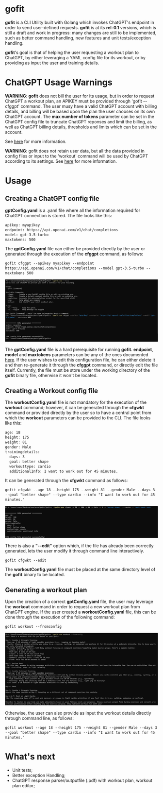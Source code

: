 # gofit

**gofit** is a CLI Utility built with Golang which invokes ChatGPT's endpoint in order to send user-defined requests. **gofit** is at its **rel-0.1** versions, which is still a draft and work in progress: many changes are still to be implemented, such as better command handling, new features and unit tests/exception handling.

**gofit**'s goal is that of helping the user requesting a workout plan to ChatGPT, by either leveraging a YAML config file for its workout, or by providing as input the user and training details.

# ChatGPT Usage Warnings

**WARNING**: **gofit** does not bill the user for its usage, but in order to request ChatGPT a workout plan, an APIKEY must be provided through 'gofit --cfggpt' command. The user musy have a valid ChatGPT account with billing details, and billing will be based upon the plan the user chooses on its own ChatGPT account. The **max number of tokens** parameter can be set in the ChatGPT config file to truncate ChatGPT reponses and limit the billing, as well as ChatGPT billing details, thresholds and limits which can be set in the account.

See [here](https://platform.openai.com/docs/guides/gpt) for more information.

**WARNING**: gofit does not retain user data, but all the data provided in config files or input to the 'workout' command will be used by ChatGPT according to its settings. 
See [here](https://help.openai.com/en/articles/7730893-data-controls-faq) for more information.

# Usage

## Creating a ChatGPT config file

**gptConfig.yaml** is a .yaml file where all the information required for ChatGPT connection is stored. The file looks like this:

```
apikey: myapikey
endpoint: https://api.openai.com/v1/chat/completions
model: gpt-3.5-turbo
maxtokens: 500
```

The **gptConfig.yaml** file can either be provided directly by the user or generated through the execution of the **cfggpt** command, as follows:

```
gofit cfggpt --apikey myapikey --endpoint https://api.openai.com/v1/chat/completions --model gpt-3.5-turbo --maxtokens 500
```
![cfggpt](examples/configgpt.png)

The **gptConfig.yaml** file is a hard prerequisite for running **gofit**. **endpoint**, **model** and **maxtokens** parameters can be any of the ones documented [here](https://platform.openai.com/docs/guides/gpt). If the user wishes to edit this configuration file, he can either delete it and then re-generate it through the **cfggpt** command, or directly edit the file itself. Currently, the file must be store under the working directory of the **gofit** binary file, otherwise it won't be located.

## Creating a Workout config file

The **workoutConfig.yaml** file is not mandatory for the execution of the **workout** command; however, it can be generated through the **cfgwkt** command or provided directly by the user so to have a central point from which the **workout** parameters can be provided to the CLI. The file looks like this:

```
age: 18
height: 175
weight: 81
gender: Male
trainingdetails:
  days: 3
  goal: better shape
  workouttype: cardio
  additionalInfo: I want to work out for 45 minutes.
```

It can be generated through the **cfgwkt** command as follows:

```
gofit cfgwkt --age 18 --height 175 --weight 81 --gender Male --days 3 --goal "better shape" --type cardio --info "I want to work out for 45 minutes."
```

![cfgwkt](examples/configworkout.png)

There is also a **"--edit"** option  which, if the file has already been correctly generated, lets the user modify it through command line interactively.

```
gofit cfgwkt --edit
```

The **workoutConfig.yaml** file must be placed at the same directory level of the **gofit** binary to be located.

## Generating a workout plan

Upon the creation of a correct **gptConfig.yaml** file,  the user may leverage the **workout** command in order to request a new workout plan from ChatGPT engine.
If the user created a **workoutConfig.yaml** file, this can be done through the execution of the following command:

```
gofit workout --fromconfig
```
![workout](examples/workoutfromconfig.png)

Otherwise, the user can also provide as input the workout details directly through command line, as follows:

```
gofit workout --age 18 --height 175 --weight 81 --gender Male --days 3 --goal "better shape" --type cardio --info "I want to work out for 45 minutes."
```

# What's next

- Unit tests;
- Better exception Handling;
- ChatGPT response parser/outputfile (.pdf) with workout plan, workout plan editor;
